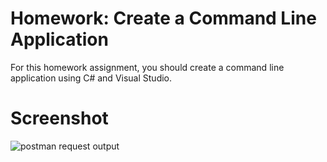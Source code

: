 ﻿# Homework: Create a Command Line Application
For this homework assignment, you should create a command line application using C# and Visual Studio.  

# Screenshot
![postman request output](Images/Stefan_DeRosa_Screenshot.PNG)
